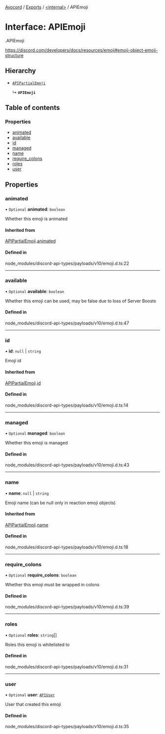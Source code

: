[Avocord](../README.md) / [Exports](../modules.md) / [<internal\>](../modules/internal_.md) / APIEmoji

# Interface: APIEmoji

[<internal>](../modules/internal_.md).APIEmoji

https://discord.com/developers/docs/resources/emoji#emoji-object-emoji-structure

## Hierarchy

- [`APIPartialEmoji`](internal_.APIPartialEmoji.md)

  ↳ **`APIEmoji`**

## Table of contents

### Properties

- [animated](internal_.APIEmoji.md#animated)
- [available](internal_.APIEmoji.md#available)
- [id](internal_.APIEmoji.md#id)
- [managed](internal_.APIEmoji.md#managed)
- [name](internal_.APIEmoji.md#name)
- [require\_colons](internal_.APIEmoji.md#require_colons)
- [roles](internal_.APIEmoji.md#roles)
- [user](internal_.APIEmoji.md#user)

## Properties

### animated

• `Optional` **animated**: `boolean`

Whether this emoji is animated

#### Inherited from

[APIPartialEmoji](internal_.APIPartialEmoji.md).[animated](internal_.APIPartialEmoji.md#animated)

#### Defined in

node_modules/discord-api-types/payloads/v10/emoji.d.ts:22

___

### available

• `Optional` **available**: `boolean`

Whether this emoji can be used, may be false due to loss of Server Boosts

#### Defined in

node_modules/discord-api-types/payloads/v10/emoji.d.ts:47

___

### id

• **id**: ``null`` \| `string`

Emoji id

#### Inherited from

[APIPartialEmoji](internal_.APIPartialEmoji.md).[id](internal_.APIPartialEmoji.md#id)

#### Defined in

node_modules/discord-api-types/payloads/v10/emoji.d.ts:14

___

### managed

• `Optional` **managed**: `boolean`

Whether this emoji is managed

#### Defined in

node_modules/discord-api-types/payloads/v10/emoji.d.ts:43

___

### name

• **name**: ``null`` \| `string`

Emoji name (can be null only in reaction emoji objects)

#### Inherited from

[APIPartialEmoji](internal_.APIPartialEmoji.md).[name](internal_.APIPartialEmoji.md#name)

#### Defined in

node_modules/discord-api-types/payloads/v10/emoji.d.ts:18

___

### require\_colons

• `Optional` **require\_colons**: `boolean`

Whether this emoji must be wrapped in colons

#### Defined in

node_modules/discord-api-types/payloads/v10/emoji.d.ts:39

___

### roles

• `Optional` **roles**: `string`[]

Roles this emoji is whitelisted to

#### Defined in

node_modules/discord-api-types/payloads/v10/emoji.d.ts:31

___

### user

• `Optional` **user**: [`APIUser`](internal_.APIUser.md)

User that created this emoji

#### Defined in

node_modules/discord-api-types/payloads/v10/emoji.d.ts:35
